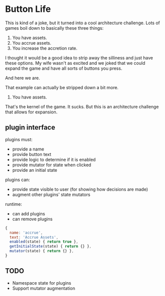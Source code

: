 # Button Life

This is kind of a joke, but it turned into a cool architecture challenge.  Lots
of games boil down to basically these three things:

1. You have assets.
2. You accrue assets.
3. You increase the accretion rate.

I thought it would be a good idea to strip away the silliness and just have
these options.  My wife wasn't as excited and we joked that we could expand the
game and have all sorts of buttons you press.

And here we are.

That example can actually be stripped down a bit more.

1. You have assets.

That's the kernel of the game.  It sucks.  But this is an architecture challenge
that allows for expansion.



## plugin interface

plugins must:

* provide a name
* provide button text
* provide logic to determine if it is enabled
* provide mutator for state when clicked
* provide an initial state


plugins can:

* provide state visible to user (for showing how decisions are made)
* augment other plugins' state mutators


runtime:

* can add plugins
* can remove plugins



```js
{
  name: 'accrue',
  text: 'Accrue Assets',
  enabled(state) { return true },
  getInitialState(state) { return {} },
  mutator(state) { return {} },
}
```


## TODO

* Namespace state for plugins
* Support mutator augmentation
